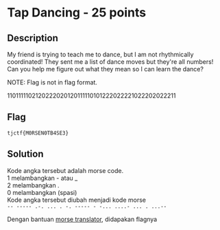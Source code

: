 # Tap Dancing - 25 points
## Description

My friend is trying to teach me to dance, but I am not rhythmically coordinated! They sent me a list of dance moves but they're all numbers! Can you help me figure out what they mean so I can learn the dance?

NOTE: Flag is not in flag format.

1101111102120222020120111110101222022221022202022211

## Flag

```
tjctf{M0RSEN0TB4SE3}
```

## Solution

Kode angka tersebut adalah morse code. <br>
1 melambangkan - atau _ <br>
2 melambangkan . <br>
0 melambangkan (spasi) <br>
Kode angka tersebut diubah menjadi kode morse <br>
`-- ----- .-. ... . -. ----- - -... ....- ... . ...--`

Dengan bantuan [morse translator](https://morsecode.world/international/translator.html), didapakan flagnya